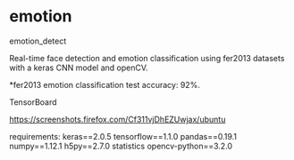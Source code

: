 # emotion
emotion_detect

Real-time face detection and emotion classification using fer2013 datasets with a keras CNN model and openCV.

*fer2013 emotion classification test accuracy: 92%.

TensorBoard

https://screenshots.firefox.com/Cf311vjDhEZUwjax/ubuntu


requirements:
keras==2.0.5
tensorflow==1.1.0
pandas==0.19.1
numpy==1.12.1
h5py==2.7.0
statistics
opencv-python==3.2.0
